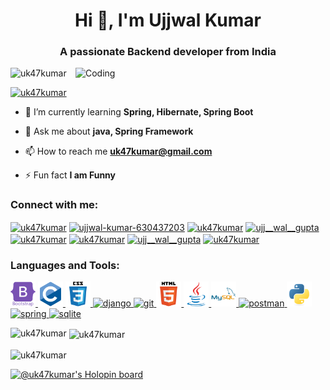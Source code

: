 <h1 align="center">Hi 👋, I'm Ujjwal Kumar</h1>
<h3 align="center">A passionate Backend developer from India</h3>
<img align="right" alt="Coding" width="400" src="https://cdn.dribbble.com/users/1162077/screenshots/3848914/programmer.gif">

<p align="left"> <img src="https://komarev.com/ghpvc/?username=uk47kumar&label=Profile%20views&color=0e75b6&style=flat" alt="uk47kumar" /> </p>

<p align="left"> <a href="https://twitter.com/uk47kumar" target="blank"><img src="https://img.shields.io/twitter/follow/uk47kumar?logo=twitter&style=for-the-badge" alt="uk47kumar" /></a> </p>

- 🌱 I’m currently learning **Spring, Hibernate, Spring Boot**

- 💬 Ask me about **java, Spring Framework**

- 📫 How to reach me **uk47kumar@gmail.com**

- ⚡ Fun fact **I am Funny**

<h3 align="left">Connect with me:</h3>
<p align="left">
<a href="https://twitter.com/uk47kumar" target="blank"><img align="center" src="https://raw.githubusercontent.com/rahuldkjain/github-profile-readme-generator/master/src/images/icons/Social/twitter.svg" alt="uk47kumar" height="30" width="40" /></a>
<a href="https://linkedin.com/in/ujjwal-kumar-630437203" target="blank"><img align="center" src="https://raw.githubusercontent.com/rahuldkjain/github-profile-readme-generator/master/src/images/icons/Social/linked-in-alt.svg" alt="ujjwal-kumar-630437203" height="30" width="40" /></a>
<a href="https://fb.com/uk47kumar" target="blank"><img align="center" src="https://raw.githubusercontent.com/rahuldkjain/github-profile-readme-generator/master/src/images/icons/Social/facebook.svg" alt="uk47kumar" height="30" width="40" /></a>
<a href="https://instagram.com/ujj__wal__gupta" target="blank"><img align="center" src="https://raw.githubusercontent.com/rahuldkjain/github-profile-readme-generator/master/src/images/icons/Social/instagram.svg" alt="ujj__wal__gupta" height="30" width="40" /></a>
<a href="https://www.codechef.com/users/uk47kumar" target="blank"><img align="center" src="https://cdn.jsdelivr.net/npm/simple-icons@3.1.0/icons/codechef.svg" alt="uk47kumar" height="30" width="40" /></a>
<a href="https://www.hackerrank.com/uk47kumar" target="blank"><img align="center" src="https://raw.githubusercontent.com/rahuldkjain/github-profile-readme-generator/master/src/images/icons/Social/hackerrank.svg" alt="uk47kumar" height="30" width="40" /></a>
<a href="https://www.leetcode.com/ujj__wal__gupta" target="blank"><img align="center" src="https://raw.githubusercontent.com/rahuldkjain/github-profile-readme-generator/master/src/images/icons/Social/leet-code.svg" alt="ujj__wal__gupta" height="30" width="40" /></a>
<a href="https://auth.geeksforgeeks.org/user/uk47kumar" target="blank"><img align="center" src="https://raw.githubusercontent.com/rahuldkjain/github-profile-readme-generator/master/src/images/icons/Social/geeks-for-geeks.svg" alt="uk47kumar" height="30" width="40" /></a>
</p>

<h3 align="left">Languages and Tools:</h3>
<p align="left"> <a href="https://getbootstrap.com" target="_blank" rel="noreferrer"> <img src="https://raw.githubusercontent.com/devicons/devicon/master/icons/bootstrap/bootstrap-plain-wordmark.svg" alt="bootstrap" width="40" height="40"/> </a> <a href="https://www.cprogramming.com/" target="_blank" rel="noreferrer"> <img src="https://raw.githubusercontent.com/devicons/devicon/master/icons/c/c-original.svg" alt="c" width="40" height="40"/> </a> <a href="https://www.w3schools.com/css/" target="_blank" rel="noreferrer"> <img src="https://raw.githubusercontent.com/devicons/devicon/master/icons/css3/css3-original-wordmark.svg" alt="css3" width="40" height="40"/> </a> <a href="https://www.djangoproject.com/" target="_blank" rel="noreferrer"> <img src="https://cdn.worldvectorlogo.com/logos/django.svg" alt="django" width="40" height="40"/> </a> <a href="https://git-scm.com/" target="_blank" rel="noreferrer"> <img src="https://www.vectorlogo.zone/logos/git-scm/git-scm-icon.svg" alt="git" width="40" height="40"/> </a> <a href="https://www.w3.org/html/" target="_blank" rel="noreferrer"> <img src="https://raw.githubusercontent.com/devicons/devicon/master/icons/html5/html5-original-wordmark.svg" alt="html5" width="40" height="40"/> </a> <a href="https://www.java.com" target="_blank" rel="noreferrer"> <img src="https://raw.githubusercontent.com/devicons/devicon/master/icons/java/java-original.svg" alt="java" width="40" height="40"/> </a> <a href="https://www.mysql.com/" target="_blank" rel="noreferrer"> <img src="https://raw.githubusercontent.com/devicons/devicon/master/icons/mysql/mysql-original-wordmark.svg" alt="mysql" width="40" height="40"/> </a> <a href="https://postman.com" target="_blank" rel="noreferrer"> <img src="https://www.vectorlogo.zone/logos/getpostman/getpostman-icon.svg" alt="postman" width="40" height="40"/> </a> <a href="https://www.python.org" target="_blank" rel="noreferrer"> <img src="https://raw.githubusercontent.com/devicons/devicon/master/icons/python/python-original.svg" alt="python" width="40" height="40"/> </a> <a href="https://spring.io/" target="_blank" rel="noreferrer"> <img src="https://www.vectorlogo.zone/logos/springio/springio-icon.svg" alt="spring" width="40" height="40"/> </a> <a href="https://www.sqlite.org/" target="_blank" rel="noreferrer"> <img src="https://www.vectorlogo.zone/logos/sqlite/sqlite-icon.svg" alt="sqlite" width="40" height="40"/> </a> </p>

<p><img align="left" src="https://github-readme-stats.vercel.app/api/top-langs?username=uk47kumar&show_icons=true&locale=en&layout=compact" alt="uk47kumar" /></p>

<p>&nbsp;<img align="center" src="https://github-readme-stats.vercel.app/api?username=uk47kumar&show_icons=true&locale=en" alt="uk47kumar" /></p>

<p><img align="center" src="https://github-readme-streak-stats.herokuapp.com/?user=uk47kumar&" alt="uk47kumar" /></p>


[![@uk47kumar's Holopin board](https://holopin.me/uk47kumar)](https://holopin.io/@uk47kumar)
